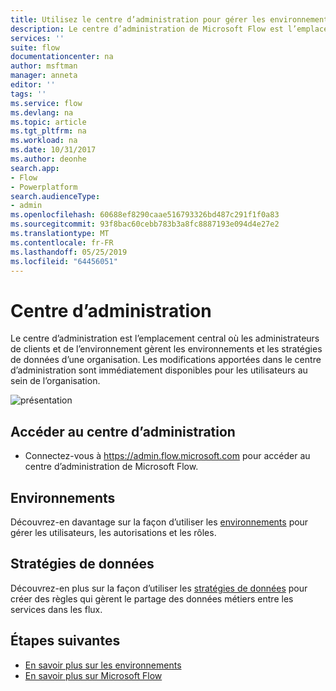 ```yaml
---
title: Utilisez le centre d’administration pour gérer les environnements et les stratégies de données. | Microsoft Docs
description: Le centre d’administration de Microsoft Flow est l’emplacement où les administrateurs de clients et de l’environnement gèrent les environnements et les stratégies de données pour les déploiements Microsoft Flow.
services: ''
suite: flow
documentationcenter: na
author: msftman
manager: anneta
editor: ''
tags: ''
ms.service: flow
ms.devlang: na
ms.topic: article
ms.tgt_pltfrm: na
ms.workload: na
ms.date: 10/31/2017
ms.author: deonhe
search.app:
- Flow
- Powerplatform
search.audienceType:
- admin
ms.openlocfilehash: 60688ef8290caae516793326bd487c291f1f0a83
ms.sourcegitcommit: 93f8bac60cebb783b3a8fc8887193e094d4e27e2
ms.translationtype: MT
ms.contentlocale: fr-FR
ms.lasthandoff: 05/25/2019
ms.locfileid: "64456051"
---
```

# <a name="the-admin-center"></a>Centre d’administration

Le centre d’administration est l’emplacement central où les administrateurs de clients et de l’environnement gèrent les environnements et les stratégies de données d’une organisation. Les modifications apportées dans le centre d’administration sont immédiatement disponibles pour les utilisateurs au sein de l’organisation.

![présentation](./media/admin-center-introduction/overview.png)

## <a name="access-the-admin-center"></a>Accéder au centre d’administration

* Connectez-vous à https://admin.flow.microsoft.com pour accéder au centre d’administration de Microsoft Flow.

## <a name="environments"></a>Environnements

Découvrez-en davantage sur la façon d’utiliser les [environnements](environments-overview-admin.md) pour gérer les utilisateurs, les autorisations et les rôles.

## <a name="data-policies"></a>Stratégies de données

Découvrez-en plus sur la façon d’utiliser les [stratégies de données](prevent-data-loss.md) pour créer des règles qui gèrent le partage des données métiers entre les services dans les flux.

## <a name="next-steps"></a>Étapes suivantes

* [En savoir plus sur les environnements](environments-overview-admin.md)
* [En savoir plus sur Microsoft Flow](getting-started.md)
